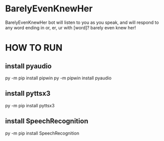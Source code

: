 # BarelyEvenKnewHer
BarelyEvenKnewHer bot will listen to you as you speak, and will respond to any word ending in or, er, ur with [word]? barely even knew her!
# HOW TO RUN

## install pyaudio
py -m pip install pipwin
py -m pipwin install pyaudio

## install pyttsx3
py -m pip install pyttsx3

## install SpeechRecognition
py -m pip install SpeechRecognition
